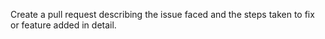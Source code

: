 Create a pull request describing the issue faced and the steps taken to fix or feature added in detail.
